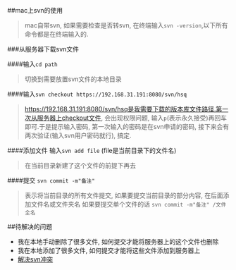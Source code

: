 ##mac上svn的使用
> mac自带svn, 如果需要检查是否转svn, 在终端输入`svn -version`,以下所有命令都是在终端输入的.

###从服务器下载svn文件

####输入`cd path`
> 切换到需要放置svn文件的本地目录

####输入`svn checkout https://192.168.31.191:8080/svn/hsq`
> https://192.168.31.191:8080/svn/hsq是我需要下载的版本库文件路径.第一次从服务器上checkout文件, 会出现权限问题, 输入`p`(表示永久接受)再回车即可.于是提示输入密码, 第一次输入的密码是在svn申请的密码, 接下来会有两次验证(输入svn用户密码就行), 搞定.

####添加文件 输入`svn add file`
(file是当前目录下的文件名)

> 在当前目录新建了这个文件的前提下再去

####提交 `svn commit -m"备注"`
> 表示将当前目录的所有文件提交, 如果要提交当前目录的部分内容, 在后面添加文件名或文件夹名
> 如果要提交单个文件的话 `svn commit -m"备注" /文件全名`

##待解决的问题
- 我在本地手动删除了很多文件, 如何提交才能将服务器上的这个文件也删除
- 我在本地添加了很多文件, 如何提交才能将这些文件添加到服务器上
- [解决svn冲突](http://zccst.iteye.com/blog/1765519)
	
	


